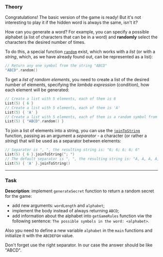 ### Theory

Congratulations! The basic version of the game is ready! 
But it's not interesting to play it if the hidden word is always the same, isn't it?

How can you generate a word? 
For example, you can specify a possible alphabet 
(a list of characters that can be in a word) 
and **randomly** select the characters the desired number of times.

To do this, a special function [`random`](https://kotlinlang.org/api/latest/jvm/stdlib/kotlin.text/random.html) exist, 
which works with a _list_ (or with a _string_, which, as we have already found out, 
can be represented as a list):

```kotlin
// Return any one symbol from the string "ABCD"
"ABCD".random()
```

To get a _list of random elements_, you need to create a list of the desired number 
of elements, specifying the _lambda expression_ (condition), 
how each element will be generated:
```kotlin
// Create a list with 5 elements, each of them is 6
List(5) { 6 }
// Create a list with 5 elements, each of them is 'A'
List(5) { 'A' }
// Create a list with 5 elements, each of them is a random symbol from the string "ABCD"
List(5) { "ABCD".random() }
```

To join a list of elements into a string, 
you can use the [`joinToString`](https://kotlinlang.org/api/latest/jvm/stdlib/kotlin.sequences/join-to-string.html) 
function, passing as an argument a _separator_ - a character (or rather a _string_) 
that will be used as a separator between elements:
```kotlin
// Separator is ", ", the resulting string is: "6; 6; 6; 6; 6"
List(5) { 6 }.joinToString("; ")
// The default separator is ", ", the resulting string is: "A, A, A, A, A"
List(5) { 'A' }.joinToString()
```

___

### Task

**Description**: implement `generateSecret` function to return a random secret for the game:
- add new arguments: `wordLength` and `alphabet`;
- implement the body instead of always returning `ABCD`;
- add information about the alphabet into `getGameRules` function viw the following sentence:
`The possible symbols in the word: <alphabet>`.

Also ypu need to define a new variable `alphabet` in the `main` functions and initialize it with the `ABCDEFGH` value.

<div class="hint">
  Don't forget use the right separator. In our case the answer should be like "ABCD".
</div>
